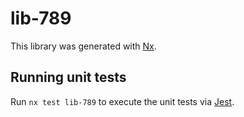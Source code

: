# lib-789

This library was generated with [Nx](https://nx.dev).

## Running unit tests

Run `nx test lib-789` to execute the unit tests via [Jest](https://jestjs.io).
